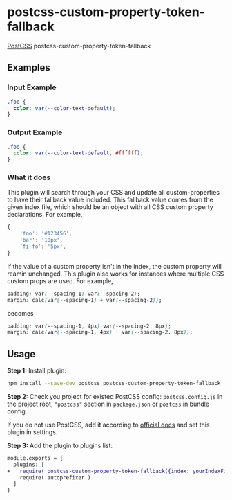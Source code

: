 # postcss-custom-property-token-fallback

[PostCSS] postcss-custom-property-token-fallback

[PostCSS]: https://github.com/postcss/postcss

## Examples

### Input Example

```css
.foo {
  color: var(--color-text-default);
}
```

### Output Example

```css
.foo {
  color: var(--color-text-default, #ffffff);
}
```

### What it does

This plugin will search through your CSS and update all custom-properties to have their fallback value included.
This fallback value comes from the given index file, which should be an object with all CSS custom property declarations. For example,

```js
{
    'foo': '#123456',
    'bar': '10px',
    'fi-fo': '5px',
}
```

If the value of a custom property isn't in the index, the custom property will reamin unchanged.
This plugin also works for instances where multiple CSS custom props are used. For example,

```css
padding: var(--spacing-1) var(--spacing-2);
margin: calc(var(--spacing-1) + var(--spacing-2));
```

becomes

```css
padding: var(--spacing-1, 4px) var(--spacing-2, 8px);
margin: calc(var(--spacing-1, 4px) + var(--spacing-2. 8px));
```

## Usage

**Step 1:** Install plugin:

```sh
npm install --save-dev postcss postcss-custom-property-token-fallback
```

**Step 2:** Check you project for existed PostCSS config: `postcss.config.js`
in the project root, `"postcss"` section in `package.json`
or `postcss` in bundle config.

If you do not use PostCSS, add it according to [official docs]
and set this plugin in settings.

**Step 3:** Add the plugin to plugins list:

```diff
module.exports = {
  plugins: [
+   require('postcss-custom-property-token-fallback({index: yourIndexFile })'),
    require('autoprefixer')
  ]
}
```

[official docs]: https://github.com/postcss/postcss#usage
